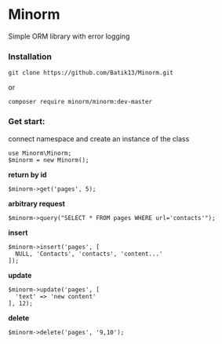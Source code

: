 # Minorm
Simple ORM library with error logging

### Installation
```
git clone https://github.com/Batik13/Minorm.git
```
or
```
composer require minorm/minorm:dev-master
```

### Get start:
connect namespace and create an instance of the class
```
use Minorm\Minorm;
$minorm = new Minorm();
```
**return by id**
```
$minorm->get('pages', 5);
```
**arbitrary request**
```
$minorm->query("SELECT * FROM pages WHERE url='contacts'");
```
**insert**
```
$minorm->insert('pages', [
  NULL, 'Contacts', 'contacts', 'content...'
]);
```
**update**
```
$minorm->update('pages', [
  'text' => 'new content'
], 12);
```
**delete**
```
$minorm->delete('pages', '9,10');
```
